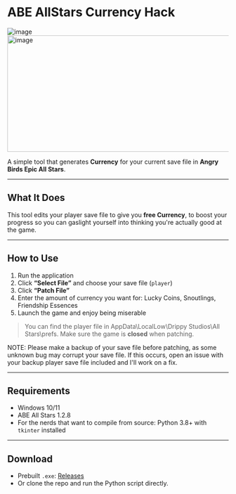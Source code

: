 # ABE AllStars Currency Hack
![image](https://github.com/user-attachments/assets/e41ae34d-9ab1-4957-abab-483bbb64a313)
<img width="566" height="265" alt="image" src="https://github.com/user-attachments/assets/6da48732-5237-46a9-984a-38de8e53bcd5" />


A simple tool that generates **Currency** for your current save file in **Angry Birds Epic All Stars**.

---

##  What It Does

This tool edits your player save file to give you **free Currency**, to boost your progress so you can gaslight yourself into thinking you're actually good at the game.

---

## How to Use

1. Run the application
2. Click **“Select File”** and choose your save file (`player`)
3. Click **“Patch File”**
4. Enter the amount of currency you want for: Lucky Coins, Snoutlings, Friendship Essences
5. Launch the game and enjoy being miserable
>  You can find the player file in AppData\LocalLow\Drippy Studios\All Stars\prefs. Make sure the game is **closed** when patching.

NOTE: Please make a backup of your save file before patching, as some unknown bug may corrupt your save file. If this occurs, open an issue with your backup player save file included and I'll work on a fix.

---

## Requirements
- Windows 10/11
- ABE All Stars 1.2.8
- For the nerds that want to compile from source: Python 3.8+ with `tkinter` installed

---

## Download

- Prebuilt `.exe`: [Releases](https://github.com/TreacherousDev/ABE-AllStars-Currency-Hack/releases/tag/v0.3)
- Or clone the repo and run the Python script directly.





